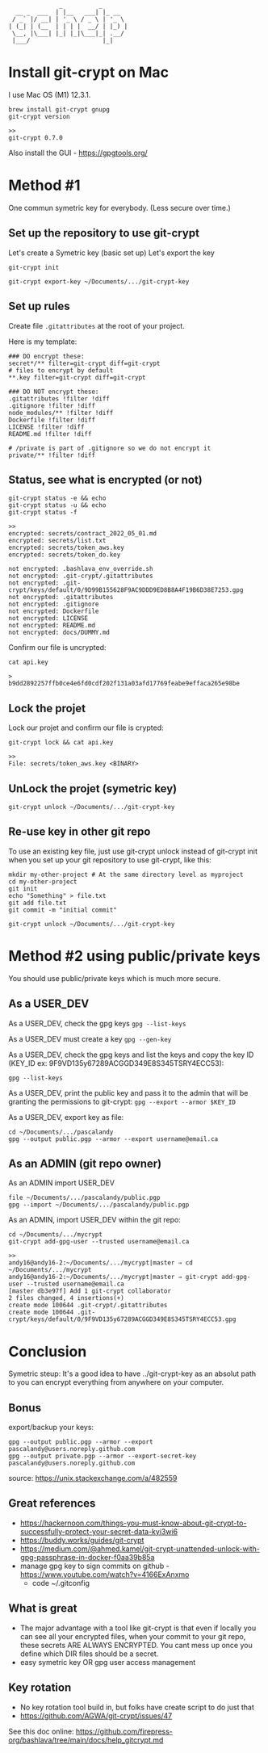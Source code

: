 ```
              _          _
  __ _  ___  | |__   ___| |_ __
 / _` |/ __| | '_ \ / _ \ | '_ \
| (_| | (__  | | | |  __/ | |_) |
 \__, |\___| |_| |_|\___|_| .__/
 |___/                    |_|
```

# Install git-crypt on Mac

I use Mac OS (M1) 12.3.1.

```
brew install git-crypt gnupg
git-crypt version

>>
git-crypt 0.7.0
```

Also install the GUI - https://gpgtools.org/

# Method #1

One commun symetric key for everybody. (Less secure over time.)

## Set up the repository to use git-crypt

Let's create a Symetric key (basic set up)
Let's export the key

```
git-crypt init

git-crypt export-key ~/Documents/.../git-crypt-key
```

## Set up rules

Create file `.gitattributes` at the root of your project.

Here is my template:

```
### DO encrypt these:
secret*/** filter=git-crypt diff=git-crypt
# files to encrypt by default
**.key filter=git-crypt diff=git-crypt

### DO NOT encrypt these:
.gitattributes !filter !diff
.gitignore !filter !diff
node_modules/** !filter !diff
Dockerfile !filter !diff
LICENSE !filter !diff
README.md !filter !diff

# /private is part of .gitignore so we do not encrypt it
private/** !filter !diff
```

## Status, see what is encrypted (or not)

```
git-crypt status -e && echo
git-crypt status -u && echo
git-crypt status -f

>>
encrypted: secrets/contract_2022_05_01.md
encrypted: secrets/list.txt
encrypted: secrets/token_aws.key
encrypted: secrets/token_do.key

not encrypted: .bashlava_env_override.sh
not encrypted: .git-crypt/.gitattributes
not encrypted: .git-crypt/keys/default/0/9D99B155628F9AC9DDD9ED8B8A4F19B6D38E7253.gpg
not encrypted: .gitattributes
not encrypted: .gitignore
not encrypted: Dockerfile
not encrypted: LICENSE
not encrypted: README.md
not encrypted: docs/DUMMY.md
```

Confirm our file is uncrypted:

```
cat api.key

>
b9dd2892257ffb0ce4e6fd0cdf202f131a03afd17769feabe9effaca265e98be
```

## Lock the projet

Lock our projet and confirm our file is crypted:

```
git-crypt lock && cat api.key

>>
File: secrets/token_aws.key <BINARY>
```

## UnLock the projet (symetric key)

```
git-crypt unlock ~/Documents/.../git-crypt-key
```

## Re-use key in other git repo

To use an existing key file, just use git-crypt unlock instead of git-crypt init when you set up your git repository to use git-crypt, like this:

```
mkdir my-other-project # At the same directory level as myproject
cd my-other-project
git init
echo "Something" > file.txt
git add file.txt
git commit -m "initial commit"

git-crypt unlock ~/Documents/.../git-crypt-key
```

# Method #2 using public/private keys

You should use public/private keys which is much more secure.

## As a USER_DEV

As a USER_DEV, check the gpg keys
`gpg --list-keys`

As a USER_DEV must create a key
`gpg --gen-key`

As a USER_DEV, check the gpg keys and list the keys and copy the key ID (KEY_ID ex: 9F9VD135y67289ACGGD349E8S345TSRY4ECC53):

`gpg --list-keys`

As a USER_DEV, print the public key and pass it to the admin that will be granting the permissions to git-crypt:
`gpg --export --armor $KEY_ID`

As a USER_DEV, export key as file:

```
cd ~/Documents/.../pascalandy
gpg --output public.pgp --armor --export username@email.ca
```

## As an ADMIN (git repo owner)

As an ADMIN import USER_DEV

```
file ~/Documents/.../pascalandy/public.pgp
gpg --import ~/Documents/.../pascalandy/public.pgp
```

As an ADMIN, import USER_DEV within the git repo:

```
cd ~/Documents/.../mycrypt
git-crypt add-gpg-user --trusted username@email.ca

>>
andy16@andy16-2:~/Documents/.../mycrypt|master ⇒ cd ~/Documents/.../mycrypt
andy16@andy16-2:~/Documents/.../mycrypt|master ⇒ git-crypt add-gpg-user --trusted username@email.ca
[master db3e97f] Add 1 git-crypt collaborator
2 files changed, 4 insertions(+)
create mode 100644 .git-crypt/.gitattributes
create mode 100644 .git-crypt/keys/default/0/9F9VD135y67289ACGGD349E8S345TSRY4ECC53.gpg
```

# Conclusion

Symetric steup: It's a good idea to have ../git-crypt-key as an absolut path to you can encrypt everything from anywhere on your computer.

## Bonus

export/backup your keys:

```
gpg --output public.pgp --armor --export pascalandy@users.noreply.github.com
gpg --output private.pgp --armor --export-secret-key pascalandy@users.noreply.github.com
```

source: https://unix.stackexchange.com/a/482559

## Great references

- https://hackernoon.com/things-you-must-know-about-git-crypt-to-successfully-protect-your-secret-data-kyi3wi6
- https://buddy.works/guides/git-crypt
- https://medium.com/@ahmed.kamel/git-crypt-unattended-unlock-with-gpg-passphrase-in-docker-f0aa39b85a
- manage gpg key to sign commits on github - https://www.youtube.com/watch?v=4166ExAnxmo
  - code ~/.gitconfig

## What is great

- The major advantage with a tool like git-crypt is that even if locally you can see all your encrypted files,
  when your commit to your git repo, these secrets ARE ALWAYS ENCRYPTED. You cant mess up once you define which DIR files should be a secret.
- easy symetric key OR gpg user access management

## Key rotation

- No key rotation tool build in, but folks have create script to do just that
- https://github.com/AGWA/git-crypt/issues/47

See this doc online: https://github.com/firepress-org/bashlava/tree/main/docs/help_gitcrypt.md

